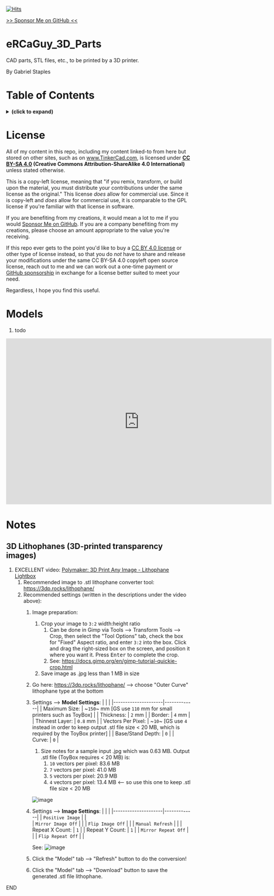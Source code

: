 [![Hits](https://hits.seeyoufarm.com/api/count/incr/badge.svg?url=https%3A%2F%2Fgithub.com%2FElectricRCAircraftGuy%2FeRCaGuy_3D_Parts&count_bg=%2379C83D&title_bg=%23555555&icon=&icon_color=%23E7E7E7&title=views+%28today+%2F+total%29&edge_flat=false)](https://hits.seeyoufarm.com)

[>> Sponsor Me on GitHub <<](https://github.com/sponsors/ElectricRCAircraftGuy)

# eRCaGuy_3D_Parts

CAD parts, STL files, etc., to be printed by a 3D printer.

By Gabriel Staples


# Table of Contents
<details>
<summary><b>(click to expand)</b></summary>
<!-- MarkdownTOC -->

1. [License](#license)
1. [Models](#models)
1. [Notes](#notes)
    1. [3D Lithophanes \(3D-printed transparency images\)](#3d-lithophanes-3d-printed-transparency-images)

<!-- /MarkdownTOC -->
</details>


<a id="license"></a>
# License
All of my content in this repo, including my content linked-to from here but stored on other sites, such as on www.TinkerCad.com, is licensed under **[CC BY-SA 4.0](https://creativecommons.org/licenses/by-sa/4.0/) (Creative Commons Attribution-ShareAlike 4.0 International)** unless stated otherwise.

This is a copy-left license, meaning that "if you remix, transform, or build upon the material, you must distribute your contributions under the same license as the original." This license _does_ allow for commercial use. Since it is copy-left and *does* allow for commercial use, it is comparable to the GPL license if you're familiar with that license in software. 

If you are benefiting from my creations, it would mean a lot to me if you would [Sponsor Me on GitHub](https://github.com/sponsors/ElectricRCAircraftGuy). If you are a company benefiting from my creations, please choose an amount appropriate to the value you're receiving.

If this repo ever gets to the point you'd like to buy a [CC BY 4.0 license](https://creativecommons.org/licenses/by/4.0/) or other type of license instead, so that you do _not_ have to share and release your modifications under the same CC BY-SA 4.0 copyleft open source license, reach out to me and we can work out a one-time payment or [GitHub sponsorship](https://github.com/sponsors/ElectricRCAircraftGuy) in exchange for a license better suited to meet your need.

Regardless, I hope you find this useful.


<a id="models"></a>
# Models

1. todo

<iframe width="725" height="453" src="https://www.tinkercad.com/embed/hrsKxOk1Xc7?editbtn=1" frameborder="0" marginwidth="0" marginheight="0" scrolling="no"></iframe>


<a id="notes"></a>
# Notes

<a id="3d-lithophanes-3d-printed-transparency-images"></a>
## 3D Lithophanes (3D-printed transparency images)


1. EXCELLENT video: [Polymaker: 3D Print Any Image - Lithophane Lightbox](https://www.youtube.com/watch?v=3i6UzTQTSZU)
    1. Recommended image to .stl lithophane converter tool: https://3dp.rocks/lithophane/
    1. Recommended settings (written in the descriptions under the video above):
        1. Image preparation:
            1. Crop your image to `3:2` width:height ratio
                1. Can be done in Gimp via Tools --> Transform Tools --> Crop, then select the "Tool Options" tab, check the box for "Fixed" Aspect ratio, and enter `3:2` into the box. Click and drag the right-sized box on the screen, and position it where you want it. Press <kbd>Enter</kbd> to complete the crop. 
                1. See: https://docs.gimp.org/en/gimp-tutorial-quickie-crop.html
            1. Save image as .jpg less than 1 MB in size
        1. Go here: https://3dp.rocks/lithophane/ --> choose "Outer Curve" lithophane type at the bottom
        1. Settings --> **Model Settings**:
            |                     |             |
            |---------------------|-------------|
            | Maximum Size:       | ~`150`~ mm [GS use `110` mm for small printers such as ToyBox]   |
            | Thickness:          | `2` mm      |
            | Border:             | `4` mm      |
            | Thinnest Layer:     | `0.8` mm    |
            | Vectors Per Pixel:  | ~`10`~ [GS use `4` instead in order to keep output .stl file size < 20 MB, which is required by the ToyBox printer]        |
            | Base/Stand Depth:   | `0`         |
            | Curve:              | `0`         |

            1. Size notes for a sample input .jpg which was 0.63 MB. Output .stl file (ToyBox requires < 20 MB) is:
                1. `10` vectors per pixel: 83.6 MB
                1. `7` vectors per pixel:  41.0 MB
                1. `5` vectors per pixel:  20.9 MB
                1. `4` vectors per pixel:  13.4 MB <-- so use this one to keep .stl file size < 20 MB

            ![image](https://user-images.githubusercontent.com/6842199/149876504-ffe7f9d8-eb96-48fb-b5b8-75000de131db.png)
        1. Settings --> **Image Settings**:
            |                     |             |
            |---------------------|-------------|
            | `Positive Image`    |             |  
            | `Mirror Image Off`  |             |
            | `Flip Image Off`    |             |
            | `Manual Refresh`    |             |
            | Repeat X Count:     | `1`         |
            | Repeat Y Count:     | `1`         |
            | `Mirror Repeat Off` |             |
            | `Flip Repeat Off`   |             |

            See: ![image](https://user-images.githubusercontent.com/6842199/149876696-49e2b3df-b1ef-450e-b173-275750b8d2b3.png)
        1. Click the "Model" tab --> "Refresh" button to do the conversion!
        1. Click the "Model" tab --> "Download" button to save the generated .stl file lithophane.

END
